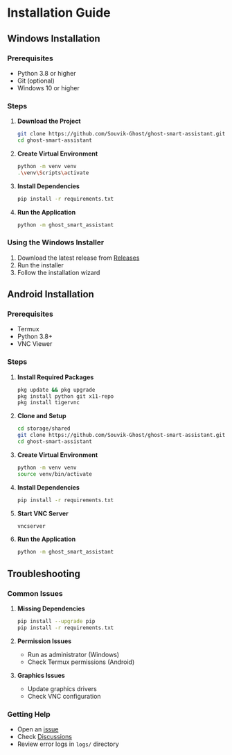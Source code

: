 # Installation Guide

## Windows Installation

### Prerequisites
- Python 3.8 or higher
- Git (optional)
- Windows 10 or higher

### Steps
1. **Download the Project**
   ```bash
   git clone https://github.com/Souvik-Ghost/ghost-smart-assistant.git
   cd ghost-smart-assistant
   ```

2. **Create Virtual Environment**
   ```bash
   python -m venv venv
   .\venv\Scripts\activate
   ```

3. **Install Dependencies**
   ```bash
   pip install -r requirements.txt
   ```

4. **Run the Application**
   ```bash
   python -m ghost_smart_assistant
   ```

### Using the Windows Installer
1. Download the latest release from [Releases](https://github.com/Souvik-Ghost/ghost-smart-assistant/releases)
2. Run the installer
3. Follow the installation wizard

## Android Installation

### Prerequisites
- Termux
- Python 3.8+
- VNC Viewer

### Steps
1. **Install Required Packages**
   ```bash
   pkg update && pkg upgrade
   pkg install python git x11-repo
   pkg install tigervnc
   ```

2. **Clone and Setup**
   ```bash
   cd storage/shared
   git clone https://github.com/Souvik-Ghost/ghost-smart-assistant.git
   cd ghost-smart-assistant
   ```

3. **Create Virtual Environment**
   ```bash
   python -m venv venv
   source venv/bin/activate
   ```

4. **Install Dependencies**
   ```bash
   pip install -r requirements.txt
   ```

5. **Start VNC Server**
   ```bash
   vncserver
   ```

6. **Run the Application**
   ```bash
   python -m ghost_smart_assistant
   ```

## Troubleshooting

### Common Issues

1. **Missing Dependencies**
   ```bash
   pip install --upgrade pip
   pip install -r requirements.txt
   ```

2. **Permission Issues**
   - Run as administrator (Windows)
   - Check Termux permissions (Android)

3. **Graphics Issues**
   - Update graphics drivers
   - Check VNC configuration

### Getting Help
- Open an [issue](https://github.com/Souvik-Ghost/ghost-smart-assistant/issues)
- Check [Discussions](https://github.com/Souvik-Ghost/ghost-smart-assistant/discussions)
- Review error logs in `logs/` directory

